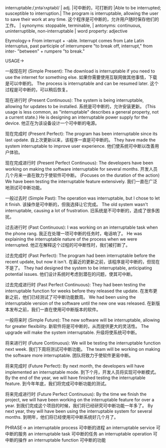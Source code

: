 interruptable:/ˌɪntəˈrʌptəbl/ | adj. |可中断的，可打断的 |Able to be interrupted; susceptible to interruption.| The program is interruptable, allowing the user to save their work at any time.  这个程序是可中断的，允许用户随时保存他们的工作。 |  synonyms: stoppable, terminable,  | antonyms: continuous, uninterruptible, non-interruptable | word property: adjective


Etymology->
From interrupt + -able. Interrupt comes from Late Latin interruptus, past participle of interrumpere "to break off, interrupt," from inter- "between" + rumpere "to break."

USAGE->

一般现在时 (Simple Present):
The download is interruptable if you need to use the internet for something else. 如果你需要使用互联网做其他事情，下载是可以中断的。
The process is interruptable and can be resumed later.  这个过程是可中断的，可以稍后恢复。

现在进行时 (Present Continuous):
The system is being interruptable, allowing for updates to be installed. 系统是可中断的，允许安装更新。  (This usage is less common, as "interruptable" describes a general property, not a current state.)
He is designing an interruptable power supply for the device. 他正在为该设备设计一个可中断的电源。


现在完成时 (Present Perfect):
The program has been interruptable since its last update.  自上次更新以来，该程序一直是可中断的。
They have made the system interruptable to improve user experience. 他们使系统可中断以改善用户体验。

现在完成进行时 (Present Perfect Continuous):
The developers have been working on making the software interruptable for several months. 开发人员几个月来一直在致力于使软件可中断。 (Focuses on the duration of the action)
We have been testing the interruptable feature extensively. 我们一直在广泛地测试可中断功能。


一般过去时 (Simple Past):
The operation was interruptable, but I chose to let it finish.  该操作是可中断的，但我选择让它完成。
The old system wasn't interruptable, causing a lot of frustration.  旧系统是不可中断的，造成了很多困扰。

过去进行时 (Past Continuous):
I was working on an interruptable task when the phone rang. 我正在处理一项可中断的任务时，电话响了。
He was explaining the interruptable nature of the process when we were interrupted. 他正在解释这个过程的可中断性时，我们被打断了。

过去完成时 (Past Perfect):
The program had been interruptable before the recent update, but now it isn't.  在最近的更新之前，该程序是可中断的，但现在不是了。
They had designed the system to be interruptable, anticipating potential issues. 他们设计系统时考虑到潜在的问题，使其可中断。


过去完成进行时 (Past Perfect Continuous):
They had been testing the interruptable function for weeks before they released the update.  在发布更新之前，他们已经测试了可中断功能数周。
We had been using the interruptable version of the software until the new one was released. 在新版本发布之前，我们一直在使用可中断版本的软件。


一般将来时 (Simple Future):
The new software will be interruptable, allowing for greater flexibility. 新软件将是可中断的，从而提供更大的灵活性。
The upgrade will make the system interruptable. 升级将使系统可中断。

将来进行时 (Future Continuous):
We will be testing the interruptable function next week. 我们下周将测试可中断功能。
The team will be working on making the software more interruptable. 团队将致力于使软件更易中断。

将来完成时 (Future Perfect):
By next month, the developers will have implemented an interruptable mode. 到下个月，开发人员将实现可中断模式。
By the end of the year, we will have finished testing the interruptable feature. 到今年年底，我们将完成可中断功能的测试。


将来完成进行时 (Future Perfect Continuous):
By the time we finish the project, we will have been working on the interruptable feature for over a year. 到我们完成这个项目的时候，我们将已经研究可中断功能一年多了。
By next year, they will have been using the interruptable system for several months. 到明年，他们将已经使用可中断系统好几个月了。

PHRASE->
an interruptable process 可中断的进程
an interruptable service 可中断的服务
an interruptable task 可中断的任务
an interruptable operation 可中断的操作
an interruptable function 可中断的功能

